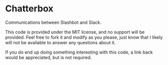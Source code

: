 # Chatterbox

Communications between Slashbot and Slack.

This code is provided under the MIT license, and no support will be provided.  Feel free to fork it and modify as you please, just know that I likely will not be available to answer any questions about it.

If you do end up doing something interesting with this code, a link back would be appreciated, but is not required.